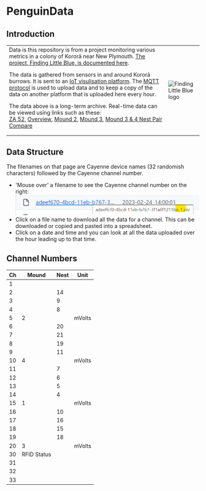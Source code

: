 # PenguinData
## Introduction
|  |  |
|----|----|
| Data is this repository is from a project monitoring various metrics in a colony of Kororā near New Plymouth.  [The project, Finding Little Blue, is documented here](https://www.citscihub.nz/Finding_Little_Blue).<p>The data is gathered from sensors in and around Kororā burrows.  It is sent to an [IoT visulisation platform](https://cayenne.mydevices.com/).  The [MQTT protocol](https://mqtt.org/) is used to upload data and to keep a copy of the data on another platform that is uploaded here every hour. <p>The data above is a long-term archive.  Real-time data can be viewed using  links such as these:<br> [ZA 52](https://cayenne.mydevices.com/shared/600f70582130755bb21495b3), [Overview](https://cayenne.mydevices.com/shared/60bb14442a964b08bc381fcb), [Mound 2](https://cayenne.mydevices.com/shared/60bb14fd2a964b08bc38200e),  [Mound 3](https://cayenne.mydevices.com/shared/60bc37682a964b08bc39d0e4), [Mound 3 & 4 Nest Pair Compare](https://cayenne.mydevices.com/shared/60dadda627a49f08b6fb0c28) | ![Finding Little Blue logo](https://citscihub.s3.amazonaws.com/flb_logo.png)


## Data Structure
The filenames on that page are Cayenne device names (32 randomish characters) followed by the Cayenne channel number.
* 'Mouse over' a filename to see the Cayenne channel number on the right: ![Image showing channel number](Documentation/PenguinDataFiles.png)
* Click on a file name to download all the data for a channel.  This can be downloaded or copied and pasted into a spreadsheet.
* Click on a date and time and you can look at all the data uploaded over the hour leading up to that time.  
## Channel Numbers
| Ch | Mound | Nest | Unit   |
| -- | ----- | ---- | ------ |
| 1  |       |      |        |
| 2  |       | 14   |        |
| 3  |       | 9    |        |
| 4  |       | 8    |        |
| 5  | 2     |      | mVolts |
| 6  |       | 20   |        |
| 7  |       | 21   |        |
| 8  |       | 19   |        |
| 9  |       | 11   |        |
| 10 | 4     |      | mVolts |
| 11 |       | 7    |        |
| 12 |       | 6    |        |
| 13 |       | 5    |        |
| 14 |       | 4    |        |
| 15 | 1     |      | mVolts |
| 16 |       | 10   |        |
| 17 |       | 16   |        |
| 18 |       | 15   |        |
| 19 |       | 18   |        |
| 20 | 3     |      | mVolts |
| 30 | RFID Status      |      |        |
| 31 | | | |
| 32 | | | |
| 33 | | | |
